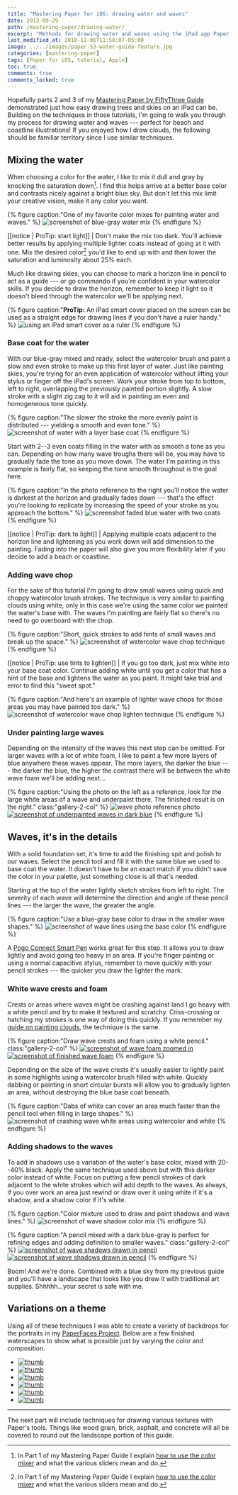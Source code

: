 ```yaml
---
title: "Mastering Paper for iOS: drawing water and waves"
date: 2013-09-29
path: /mastering-paper/drawing-water/
excerpt: "Methods for drawing water and waves using the iPad app Paper for iOS."
last_modified_at: 2018-11-06T11:58:07-05:00
image: ../../images/paper-53-water-guide-feature.jpg
categories: [mastering-paper]
tags: [Paper for iOS, tutorial, Apple]
toc: true
comments: true
comments_locked: true
---
```


Hopefully parts 2 and 3 of my [Mastering Paper by FiftyThree Guide](/mastering-paper/) demonstrated just how easy drawing trees and skies on an iPad can be. Building on the techniques in those tutorials, I'm going to walk you through my process for drawing water and waves --- perfect for beach and coastline illustrations! If you enjoyed how I draw clouds, the following should be familiar territory since I use similar techniques.

## Mixing the water

When choosing a color for the water, I like to mix it dull and gray by knocking the saturation down[^mixer]. I find this helps arrive at a better base color and contrasts nicely against a bright blue sky. But don't let this mix limit your creative vision, make it any color you want.

{% figure caption:"One of my favorite color mixes for painting water and waves." %}
![screenshot of blue-gray water mix](../../images/paper-53-water-color-mix.jpg)
{% endfigure %}

[[notice | ProTip: start light]]
| Don't make the mix too dark. You'll achieve better results by applying multiple lighter coats instead of going at it with one. Mix the desired color[^mixer] you'd like to end up with and then lower the saturation and luminosity about 25% each.

[^mixer]: In Part 1 of my Mastering Paper Guide I explain [how to use the color mixer](/mastering-paper/introduction-tool-guide/#color-mixer) and what the various sliders mean and do.

Much like drawing skies, you can choose to mark a horizon line in pencil to act as a guide --- or go commando if you're confident in your watercolor skills. If you decide to draw the horizon, remember to keep it light so it doesn't bleed through the watercolor we'll be applying next.

{% figure caption:"**ProTip:** An iPad smart cover placed on the screen can be used as a straight edge for drawing lines if you don't have a ruler handy." %}
![using an iPad smart cover as a ruler](../../images/paper-53-smart-cover-rule.jpg)
{% endfigure %}

### Base coat for the water

With our blue-gray mixed and ready, select the watercolor brush and paint a slow and even stroke to make up this first layer of water. Just like painting skies, you're trying for an even application of watercolor without lifting your stylus or finger off the iPad's screen. Work your stroke from top to bottom, left to right, overlapping the previously painted portion slightly. A slow stroke with a slight zig zag to it will aid in painting an even and homogeneous tone quickly.

{% figure caption:"The slower the stroke the more evenly paint is distributed --- yielding a smooth and even tone." %}
![screenshot of water with a layer base coat](../../images/paper-53-water-base-coat.jpg)
{% endfigure %}

Start with 2--3 even coats filling in the water with as smooth a tone as you can. Depending on how many wave troughs there will be, you may have to gradually fade the tone as you move down. The water I'm painting in this example is fairly flat, so keeping the tone smooth throughout is the goal here.

{% figure caption:"In the photo reference to the right you'll notice the water is darkest at the horizon and gradually fades down --- that's the effect you're looking to replicate by increasing the speed of your stroke as you approach the bottom." %}
![screenshot faded blue water with two coats](../../images/paper-53-water-fade-reference.jpg)
{% endfigure %}

[[notice | ProTip: dark to light]]
| Applying multiple coats adjacent to the horizon line and lightening as you work down will add dimension to the painting. Fading into the paper will also give you more flexibility later if you decide to add a beach or coastline.

### Adding wave chop

For the sake of this tutorial I'm going to draw small waves using quick and choppy watercolor brush strokes. The technique is very similar to painting clouds using white, only in this case we're using the same color we painted the water's base with. The waves I'm painting are fairly flat so there's no need to go overboard with the chop.

{% figure caption:"Short, quick strokes to add hints of small waves and break up the space." %}
![screenshot of watercolor wave chop technique](../../images/paper-53-wave-chop-dark.jpg)
{% endfigure %}

[[notice | ProTip: use tints to lighten]]
| If you go too dark, just mix white into your base coat color. Continue adding white until you get a color that has a hint of the base and lightens the water as you paint. It might take trial and error to find this "sweet spot."

{% figure caption:"And here's an example of lighter wave chops for those areas you may have painted too dark." %}
![screenshot of watercolor wave chop lighten technique](../../images/paper-53-wave-chop-light.jpg)
{% endfigure %}

### Under painting large waves

Depending on the intensity of the waves this next step can be omitted. For larger waves with a lot of white foam, I like to paint a few more layers of blue anywhere these waves appear. The more layers, the darker the blue --- the darker the blue, the higher the contrast there will be between the white wave foam we'll be adding next…

{% figure caption:"Using the photo on the left as a reference, look for the large white areas of a wave and underpaint there. The finished result is on the right." class:"gallery-2-col" %}
![wave photo reference photo](../../images/paper-53-waves-photo.jpg) [![screenshot of underpainted waves in dark blue](../../images/paper-53-waves-underpainting.jpg)](../../images/paper-53-waves-underpainting-lg.jpg)
{% endfigure %}

## Waves, it's in the details

With a solid foundation set, it's time to add the finishing spit and polish to our waves. Select the pencil tool and fill it with the same blue we used to base coat the water. It doesn't have to be an exact match if you didn't save the color in your palette, just something close is all that's needed.

Starting at the top of the water lightly sketch strokes from left to right. The severity of each wave will determine the direction and angle of these pencil lines --- the larger the wave, the greater the angle.

{% figure caption:"Use a blue-gray base color to draw in the smaller wave shapes." %}
![screenshot of wave lines using the base color](../../images/paper-53-wave-lines-blue.jpg)
{% endfigure %}

A [Pogo Connect Smart Pen](/mastering-paper/pogo-connect-smart-pen/) works great for this step. It allows you to draw lightly and avoid going too heavy in an area. If you're finger painting or using a normal capacitive stylus, remember to move quickly with your pencil strokes --- the quicker you draw the lighter the mark.

### White wave crests and foam

Crests or areas where waves might be crashing against land I go heavy with a white pencil and try to make it textured and scratchy. Criss-crossing or hatching my strokes is one way of doing this quickly. If you remember my [guide on painting clouds](/mastering-paper/drawing-clouds/), the technique is the same.

{% figure caption:"Draw wave crests and foam using a white pencil." class:"gallery-2-col" %}
[![screenshot of wave foam zoomed in](../../images/paper-53-white-foam-detail.jpg)](../../images/paper-53-white-foam-detail-lg.jpg) [![screenshot of finished wave foam](../../images/paper-53-white-foam.jpg)](../../images/paper-53-white-foam-lg.jpg)
{% endfigure %}

Depending on the size of the wave crests it's usually easier to lightly paint in some highlights using a watercolor brush filled with white. Quickly dabbing or painting in short circular bursts will allow you to gradually lighten an area, without destroying the blue base coat beneath.

{% figure caption:"Dabs of white can cover an area much faster than the pencil tool when filling in large shapes." %}
![screenshot of crashing wave white areas using watercolor and white](../../images/paper-53-wave-foam-brush.jpg)
{% endfigure %}

### Adding shadows to the waves

To add in shadows use a variation of the water's base color, mixed with 20--40% black. Apply the same technique used above but with this darker color instead of white. Focus on putting a few pencil strokes of dark adjacent to the white strokes which will add depth to the waves. As always, if you over work an area just rewind or draw over it using white if it's a shadow, and a shadow color if it's white.

{% figure caption:"Color mixture used to draw and paint shadows and wave lines." %}
![screenshot of wave shadow color mix](../../images/paper-53-wave-shadow-mix.jpg)
{% endfigure %}

{% figure caption:"A pencil mixed with a dark blue-gray is perfect for refining edges and adding definition to smaller waves." class:"gallery-2-col" %}
[![screenshot of wave shadows drawn in pencil](../../images/paper-53-wave-shadows-zoom.jpg)](../../images/paper-53-wave-shadows-zoom-lg.jpg) [![screenshot of wave shadows drawn in pencil](../../images/paper-53-wave-shadows.jpg)](../../images/paper-53-wave-shadows-lg.jpg)
{% endfigure %}

Boom! And we're done. Combined with a blue sky from my previous guide and you'll have a landscape that looks like you drew it with traditional art supplies. Shhhhh...your secret is safe with me.

## Variations on a theme

Using all of these techniques I was able to create a variety of backdrops for the portraits in my [PaperFaces Project](/paperfaces/). Below are a few finished waterscapes to show what is possible just by varying the color and composition.

<ul class="gallery-thumbnails">
  <li><a href="/paperfaces/andrewbrewer-portrait/"><img src="/assets/images/paperfaces-andrewbrewer-twitter-150.jpg" alt="thumb" /></a></li>
  <li><a href="/paperfaces/sbrolins-portrait/"><img src="/assets/images/paperfaces-sbrolins-twitter-150.jpg" alt="thumb" /></a></li>
  <li><a href="/paperfaces/bradersk8r-portrait/"><img src="/assets/images/paperfaces-bradersk8r-twitter-150.jpg" alt="thumb" /></a></li>
  <li><a href="/paperfaces/iron-man-portrait/"><img src="/assets/images/paperfaces-iron-man-3-150.jpg" alt="thumb" /></a></li>
  <li><a href="/paperfaces/agentkyle-portrait/"><img src="/assets/images/paperfaces-agentkyle-twitter-150.jpg" alt="thumb" /></a></li>
  <li><a href="/paperfaces/jamesonroot-portrait/"><img src="/assets/images/paperfaces-jamesonroot-twitter-150.jpg" alt="thumb" /></a></li>
</ul>

---

The next part will include techniques for drawing various textures with Paper's tools. Things like wood grain, brick, asphalt, and concrete will all be covered to round out the landscape portion of this guide.
